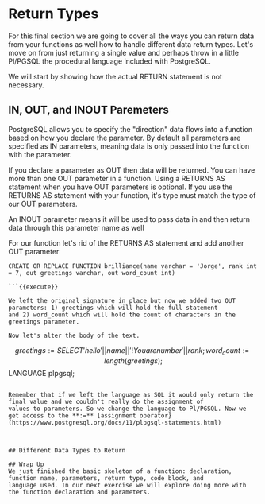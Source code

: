 # Return Types

For this final section we are going to cover all the ways you can return data from your functions as well how to handle
different data return types. Let's move on from just returning a single value and perhaps throw in a little Pl/PGSQL the
procedural language included with PostgreSQL. 

We will start by showing how the actual RETURN statement is not necessary.

## IN, OUT, and INOUT Paremeters

PostgreSQL allows you to specify the "direction" data flows into a function based on how you declare the parameter. By 
default all parameters are specified as IN parameters, meaning data is only passed into the function with the parameter. 

If you declare a parameter as OUT then data will be returned. You can have more than one OUT parameter in a function. Using a 
RETURNS <type> AS statement when you have OUT parameters is optional. If you 
use the RETURNS <type> AS statement with your function, it's type must match the type of our OUT parameters. 

An INOUT parameter means it will be used to pass data in and then return data through this parameter name as well

For our function let's rid of the RETURNS <type> AS statement and add another OUT parameter

```
CREATE OR REPLACE FUNCTION brilliance(name varchar = 'Jorge', rank int = 7, out greetings varchar, out word_count int)

```{{execute}}

We left the original signature in place but now we added two OUT parameters: 1) greetings which will hold the full statement 
and 2) word_count which will hold the count of characters in the greetings parameter. 

Now let's alter the body of the text.

```
$$
   greetings := SELECT 'hello ' || name || '! You are number ' || rank;
   word_count := length(greetings);
$$
LANGUAGE plpgsql;
```{{execute}}

Remember that if we left the language as SQL it would only return the final value and we couldn't really do the assignment of 
values to parameters. So we change the language to Pl/PGSQL. Now we get access to the **:=** [assignment operator}(https://www.postgresql.org/docs/11/plpgsql-statements.html)



## Different Data Types to Return

## Wrap Up
We just finished the basic skeleton of a function: declaration, function name, parameters, return type, code block, and 
language used. In our next exercise we will explore doing more with the function declaration and parameters. 
